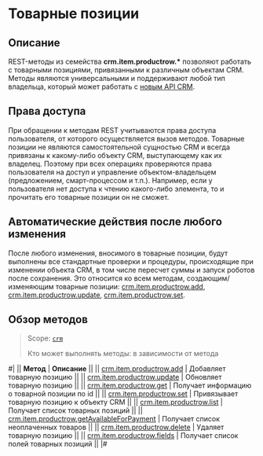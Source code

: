 # Товарные позиции 

## Описание

REST-методы из семейства **crm.item.productrow.\*** позволяют работать с товарными позициями, привязанными к различным объектам CRM. Методы являются универсальными и поддерживают любой тип владельца, который может работать с [новым API CRM](https://dev.1c-bitrix.ru/api_d7/bitrix/crm/crm_new_api.php).

## Права доступа

При обращении к методам REST учитываются права доступа пользователя, от которого осуществляется вызов методов. Товарные позиции не являются самостоятельной сущностью CRM и всегда привязаны к какому-либо объекту CRM, выступающему как их владелец. Поэтому при всех операциях проверяются права пользователя на доступ и управление объектом-владельцем (предложением, смарт-процессом и т.п.). Например, если у пользователя нет доступа к чтению какого-либо элемента, то и прочитать его товарные позиции он не сможет.

## Автоматические действия после любого изменения

После любого изменения, вносимого в товарные позиции, будут выполнены все стандартные проверки и процедуры, происходящие при изменении объекта CRM, в том числе пересчет суммы и запуск роботов после сохранения. Это относится ко всем методам, создающим/изменяющим товарные позиции: [crm.item.productrow.add](./crm-item-productrow-add.md), [crm.item.productrow.update](./crm-item-productrow-update.md), [crm.item.productrow.set](./crm-item-productrow-set.md).

## Обзор методов

> Scope: [`crm`](../../../scopes/permissions.md)
>
> Кто может выполнять методы: в зависимости от метода

#|
|| **Метод** | **Описание** ||
|| [crm.item.productrow.add](./crm-item-productrow-add.md) | Добавляет товарную позицию ||
|| [crm.item.productrow.update](./crm-item-productrow-update.md) | Обновляет товарную позицию ||
|| [crm.item.productrow.get](./crm-item-productrow-get.md) | Получает информацию о товарной позиции по id ||
|| [crm.item.productrow.set](./crm-item-productrow-set.md) | Привязывает товарную позицию к объекту CRM ||
|| [crm.item.productrow.list](./crm-item-productrow-list.md) | Получает список товарных позиций ||
|| [crm.item.productrow.getAvailableForPayment](./crm-item-productrow-get-available-for-payment.md) | Получает список неоплаченных товаров ||
|| [crm.item.productrow.delete](./crm-item-productrow-update.md) | Удаляет товарную позицию ||
|| [crm.item.productrow.fields](./crm-item-productrow-fields.md) | Получает список полей товарных позиций ||
|#